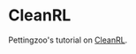# CleanRL

Pettingzoo's tutorial on [CleanRL](https://pettingzoo.farama.org/tutorials/cleanrl/implementing_PPO/).
